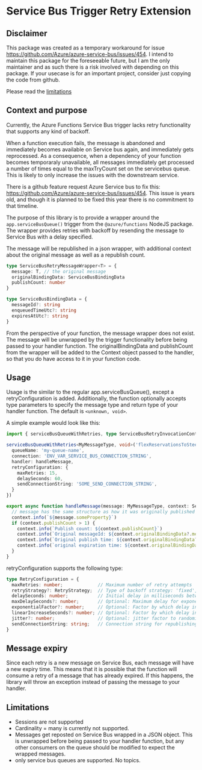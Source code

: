# Service Bus Trigger Retry Extension

## Disclaimer
This package was created as a temporary workaround for issue https://github.com/Azure/azure-service-bus/issues/454. I intend to maintain this package for the foreseeable future, but I am the only maintainer and as such there is a risk involved with depending on this package. If your usecase is for an important project, consider just copying the code from github.

Please read the [limitations](#limitations)

## Context and purpose
Currently, the Azure Functions Service Bus trigger lacks retry functionality that supports any kind of backoff. 

When a function execution fails, the message is abandoned and immediately becomes available on Service bus again, and immediately gets reprocessed. As a consequence, when a dependency of your function becomes temporaraly unavailable, all messages immediately get processed a number of times equal to the maxTryCount set on the servicebus queue. This is likely to only increase the issues with the downstream service.

There is a github feature request Azure Service bus to fix this: https://github.com/Azure/azure-service-bus/issues/454. This issue is years old, and though it is planned to be fixed this year there is no commitment to that timeline.

The purpose of this library is to provide a wrapper around the ```app.serviceBusQueue()``` trigger from the ```@azure/functions``` NodeJS package. The wrapper provides retries with backoff by resending the message to Service Bus with a delay specified. 

The message will be republished in a json wrapper, with additional context about the original message as well as a republish count.

```typescript
type ServiceBusRetryMessageWrapper<T> = {
  message: T, // the original message
  originalBindingData: ServiceBusBindingData
  publishCount: number
}

type ServiceBusBindingData = {
  messageId?: string
  enqueuedTimeUtc?: string
  expiresAtUtc?: string
}
```

From the perspective of your function, the message wrapper does not exist. The message will be unwrapped by the trigger functionality before being passed to your handler function. The originalBindingData and publishCount from the wrapper will be added to the Context object passed to the handler, so that you do have access to it in your function code.

## Usage
Usage is the similar to the regular app.serviceBusQueue(), except a retryConfiguration is added. Additionally, the function optionally accepts type parameters to specify the message type and return type of your handler function. The default is `<unknown, void>`.

A simple example would look like this:

```typescript
import { serviceBusQueueWithRetries, type ServiceBusRetryInvocationContext } from '@joost_lambregts/azure-functions-servicebus-retries'

serviceBusQueueWithRetries<MyMessageType, void>('flexReservationsToSteeringbox', {
  queueName: 'my-queue-name',
  connection: 'ENV_VAR_SERVICE_BUS_CONNECTION_STRING',
  handler: handleMessage,
  retryConfiguration: {
    maxRetries: 15,
    delaySeconds: 60,
    sendConnectionString: 'SOME_SEND_CONNECTION_STRING',
  }
})

export async function handleMessage(message: MyMessageType, context: ServiceBusRetryInvocationContext): Promise<void> {
  // message has the same structure as how it was originally published to servive bus
  context.info(`${message.someProperty}`)
  if (context.publishCount > 1) {
    context.info(`Publish count: ${context.publishCount}`)
    context.info(`Original messageId: ${context.originalBindingData?.messageId}`)
    context.info(`Original publish time: ${context.originalBindingData?.enqueuedTimeUtc}`)
    context.info(`original expiration time: ${context.originalBindingData?.expiresAtUtc}`)
  }
}
```

retryConfiguration supports the following type:

``` typescript
type RetryConfiguration = {
  maxRetries: number;             // Maximum number of retry attempts
  retryStrategy?: RetryStrategy;  // Type of backoff strategy: 'fixed', 'linear' or 'exponential' (default: 'fixed')
  delaySeconds: number;           // Initial delay in milliseconds between retries (for both strategies)
  maxDelaySeconds?: number;       // Optional: Maximum delay for exponential backoff (to avoid too long waits)
  exponentialFactor?: number;     // Optional: Factor by which delay increases for exponential backoff (default: 2)
  linearIncreaseSeconds?: number; // Optional: Factor by which delay increases for linear backoff
  jitter?: number;                // Optional: jitter factor to randomize delay (default: 0.1)
  sendConnectionString: string;   // Connection string for republishing messages to service bus.
}
```

## Message expiry
Since each retry is a new message on Service Bus, each message will have a new expiry time. This means that it is possible that the function will consume a retry of a message that has already expired. If this happens, the library will throw an exception instead of passing the message to your handler. 


## Limitations
- Sessions are not supported
- Cardinality = many is currently not supported.
- Messages get reposted on Service Bus wrapped in a JSON object. This is unwrapped before being passed to your handler function, but any other consumers on the queue should be modified to expect the wrapped messages.
- only service bus queues are supported. No topics.
